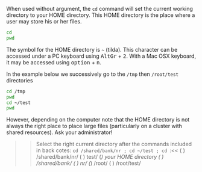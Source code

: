 When used without argument, the `cd` command will set the current working directory to your HOME directory. 
This HOME directory is the place where a user may store his or her files. 

```bash
cd 
pwd
```

The symbol for the HOME directory is `~` (tilda). This character can be accessed under a PC keyboard using <kbd>AltGr</kbd> + <kbd>2</kbd>. With a Mac OSX keyboard, it may be accessed using <kbd>option</kbd> + <kbd>n</kbd>. 

In the example below we successively go to the `/tmp` then `/root/test` directories

```bash
cd /tmp
pwd
cd ~/test
pwd
```

However, depending on the computer note that the HOME directory is not always the right place to place large files (particularly on a cluster with shared resources). 
Ask your administrator!

>>Select the right current directory after the commands included in back cotes: `cd /shared/bank/nr ; cd ~/test ; cd `:<<
( ) /shared/bank/nr/
( ) test/
(*) your HOME directory
( ) /shared/bank/
(  ) nr/
(*) /root/
( ) /root/test/
